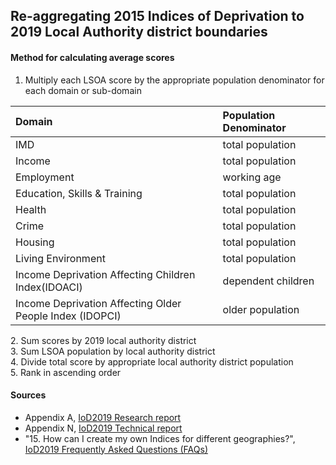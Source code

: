 ## Re-aggregating 2015 Indices of Deprivation to 2019 Local Authority district boundaries

#### Method for calculating average scores

1. Multiply each LSOA score by the appropriate population denominator for each domain or sub-domain    

|Domain |Population Denominator |
|:--- |:---- |
|IMD |total population |
|Income |total population |
|Employment |working age |
|Education, Skills & Training |total population |
|Health |total population |
|Crime |total population |
|Housing |total population |
|Living Environment |total population |
|Income Deprivation Affecting Children Index(IDOACI) |dependent children |
|Income Deprivation Affecting Older People Index (IDOPCI) |older population |

2\. Sum scores by 2019 local authority district    
3\. Sum LSOA population by local authority district     
4\. Divide total score by appropriate local authority district population   
5\. Rank in ascending order

#### Sources    

- Appendix A, [IoD2019 Research report](https://assets.publishing.service.gov.uk/government/uploads/system/uploads/attachment_data/file/833947/IoD2019_Research_Report.pdf)     
- Appendix N, [IoD2019 Technical report](https://www.gov.uk/government/publications/english-indices-of-deprivation-2019-technical-report)   
- "15. How can I create my own Indices for different geographies?", [IoD2019 Frequently Asked Questions (FAQs)](https://assets.publishing.service.gov.uk/government/uploads/system/uploads/attachment_data/file/835119/IoD2019_FAQ.pdf)



